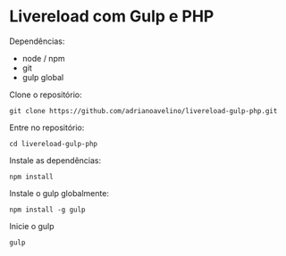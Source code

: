 Livereload com Gulp e PHP
==================

Dependências:
- node / npm
- git
- gulp global

Clone o repositório:    
```
git clone https://github.com/adrianoavelino/livereload-gulp-php.git
```
Entre no repositório:
```
cd livereload-gulp-php
```

Instale as dependências:
```
npm install

```
Instale o gulp globalmente:
```
npm install -g gulp
```
Inicie o gulp
```
gulp
```
